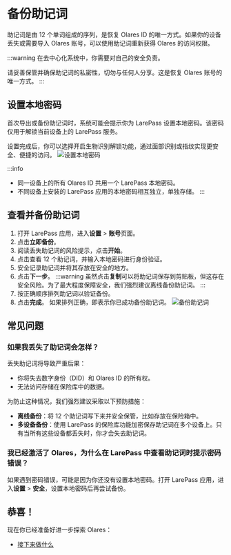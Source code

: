 # 备份助记词
助记词是由 12 个单词组成的序列，是恢复 Olares ID 的唯一方式。如果你的设备丢失或需要导入 Olares 账号，可以使用助记词重新获得 Olares 的访问权限。

:::warning
在去中心化系统中，你需要对自己的安全负责。

请妥善保管并确保助记词的私密性，切勿与任何人分享。这是恢复 Olares 账号的唯一方式。
:::

## 设置本地密码
首次导出或备份助记词时，系统可能会提示你为 LarePass 设置本地密码。该密码仅用于解锁当前设备上的 LarePass 服务。

设置完成后，你可以选择开启生物识别解锁功能，通过面部识别或指纹实现更安全、便捷的访问。
![设置本地密码](/images/manual/get-started/set-up-local-password.png)

:::info
* 同一设备上的所有 Olares ID 共用一个 LarePass 本地密码。
* 不同设备上安装的 LarePass 应用的本地密码相互独立，单独存储。
  :::

## 查看并备份助记词
1. 打开 LarePass 应用，进入**设置** > **账号**页面。
2. 点击**立即备份**。
3. 阅读丢失助记词的风险提示，点击**开始**。
4. 点击查看 12 个助记词，并输入本地密码进行身份验证。
5. 安全记录助记词并将其存放在安全的地方。
6. 点击**下一步**。
   :::warning
   虽然点击**复制**可以将助记词保存到剪贴板，但这存在安全风险。为了最大程度保障安全，我们强烈建议离线备份助记词。
   :::
7. 按正确顺序排列助记词以验证备份。
8. 点击**完成**。
   如果排列正确，即表示你已成功备份助记词。
   ![备份助记词](/images/manual/get-started/backup-mnemonic-phrase.png)

## 常见问题
### 如果我丢失了助记词会怎样？
丢失助记词将导致严重后果：

* 你将失去数字身份（DID）和 Olares ID 的所有权。
* 无法访问存储在保险库中的数据。

为防止这种情况，我们强烈建议采取以下预防措施：

* **离线备份**：将 12 个助记词写下来并安全保管，比如存放在保险箱中。
* **多设备备份**：使用 LarePass 的保险库功能加密保存助记词在多个设备上。只有当所有这些设备都丢失时，你才会失去助记词。

### 我已经激活了 Olares，为什么在 LarePass 中查看助记词时提示密码错误？
如果遇到密码错误，可能是因为你还没有设置本地密码。打开 LarePass 应用，进入**设置** > **安全**，设置本地密码后再尝试备份。

## 恭喜！
现在你已经准备好进一步探索 Olares：
- [接下来做什么](./next-steps.md)
